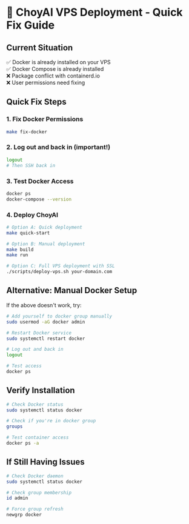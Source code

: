 # 🚀 ChoyAI VPS Deployment - Quick Fix Guide

## Current Situation
✅ Docker is already installed on your VPS  
✅ Docker Compose is already installed  
❌ Package conflict with containerd.io  
❌ User permissions need fixing  

## Quick Fix Steps

### 1. Fix Docker Permissions
```bash
make fix-docker
```

### 2. Log out and back in (important!)
```bash
logout
# Then SSH back in
```

### 3. Test Docker Access
```bash
docker ps
docker-compose --version
```

### 4. Deploy ChoyAI
```bash
# Option A: Quick deployment
make quick-start

# Option B: Manual deployment
make build
make run

# Option C: Full VPS deployment with SSL
./scripts/deploy-vps.sh your-domain.com
```

## Alternative: Manual Docker Setup
If the above doesn't work, try:

```bash
# Add yourself to docker group manually
sudo usermod -aG docker admin

# Restart Docker service
sudo systemctl restart docker

# Log out and back in
logout

# Test access
docker ps
```

## Verify Installation
```bash
# Check Docker status
sudo systemctl status docker

# Check if you're in docker group
groups

# Test container access
docker ps -a
```

## If Still Having Issues
```bash
# Check Docker daemon
sudo systemctl status docker

# Check group membership
id admin

# Force group refresh
newgrp docker
```
